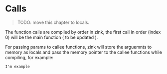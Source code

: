 # Calls

> TODO: move this chapter to locals.

The function calls are compiled by order in zink, the first call
in order (index 0) will be the main function ( to be updated ).

For passing params to callee functions, zink will store the arguemnts
to memory as locals and pass the memory pointer to the callee functions
while compiling, for example:

```
I'm example
```
